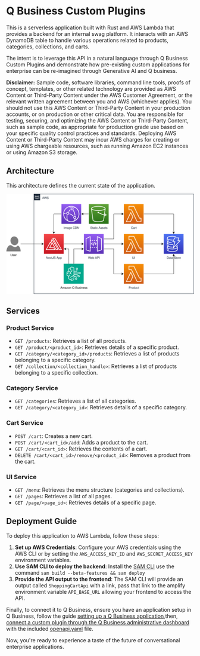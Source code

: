 # Q Business Custom Plugins

This is a serverless application built with Rust and AWS Lambda that provides a
backend for an internal swag platform. It interacts with an AWS DynamoDB table
to handle various operations related to products, categories, collections,
and carts.

The intent is to leverage this API in a natural language through Q Business Custom
Plugins and demonstrate how pre-existing custom applications for enterprise
can be re-imagined through Generative AI and Q business.

**Disclaimer:** Sample code, software libraries, command line tools, proofs of concept, templates,
or other related technology are provided as AWS Content or Third-Party Content under the AWS Customer Agreement,
or the relevant written agreement between you and AWS (whichever applies). You should not use this AWS Content or
Third-Party Content in your production accounts, or on production or other critical data. You are responsible for testing,
securing, and optimizing the AWS Content or Third-Party Content, such as sample code, as appropriate for production grade
use based on your specific quality control practices and standards. Deploying AWS Content or Third-Party Content may incur
AWS charges for creating or using AWS chargeable resources, such as running Amazon EC2 instances or using Amazon S3 storage.

## Architecture

This architecture defines the current state of the application.

![sls-shopping-cart.svg](./docs/images/sls-shopping-cart.svg)

## Services

### Product Service

- `GET /products`: Retrieves a list of all products.
- `GET /product/<product_id>`: Retrieves details of a specific product.
- `GET /category/<category_id>/products`: Retrieves a list of products belonging to a specific category.
- `GET /collection/<collection_handle>`: Retrieves a list of products belonging to a specific collection.

### Category Service

- `GET /categories`: Retrieves a list of all categories.
- `GET /category/<category_id>`: Retrieves details of a specific category.

### Cart Service

- `POST /cart`: Creates a new cart.
- `POST /cart/<cart_id>/add`: Adds a product to the cart.
- `GET /cart/<cart_id>`: Retrieves the contents of a cart.
- `DELETE /cart/<cart_id>/remove/<product_id>`: Removes a product from the cart.

### UI Service

- `GET /menu`: Retrieves the menu structure (categories and collections).
- `GET /pages`: Retrieves a list of all pages.
- `GET /page/<page_id>`: Retrieves details of a specific page.

## Deployment Guide

To deploy this application to AWS Lambda, follow these steps:

1. **Set up AWS Credentials**: Configure your AWS credentials using the AWS CLI or by setting the `AWS_ACCESS_KEY_ID` and `AWS_SECRET_ACCESS_KEY` environment variables.
3. **Use SAM CLI to deploy the backend**: Install the [SAM CLI](https://docs.aws.amazon.com/serverless-application-model/latest/developerguide/install-sam-cli.html) use the command `sam build --beta-features && sam deploy`
4. **Provide the API output to the frontend**: The SAM CLI will provide an output called `ShoppingCartApi` with a link, pass that link to the amplify environment variable `API_BASE_URL` allowing your frontend to access the API.

Finally, to connect it to Q Business, ensure you have an application setup in Q Business,
follow the guide [setting up a Q Business application](),then,
[connect a custom plugin through the Q Business administrative dashboard]()
with the included [openapi.yaml](./openapi.yaml) file.

Now, you're ready to experience a taste of the future of conversational enterprise
applications.
